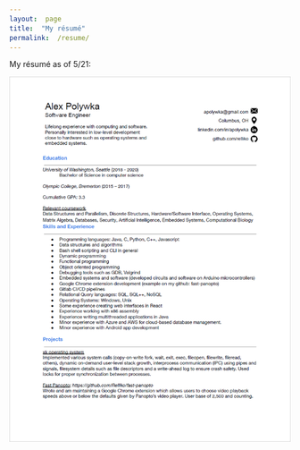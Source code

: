 ```yaml
---
layout:  page
title:  "My résumé"
permalink:  /resume/
---
```


My résumé as of 5/21: 

![Résumé as of 5/21](./images/Resume.png)